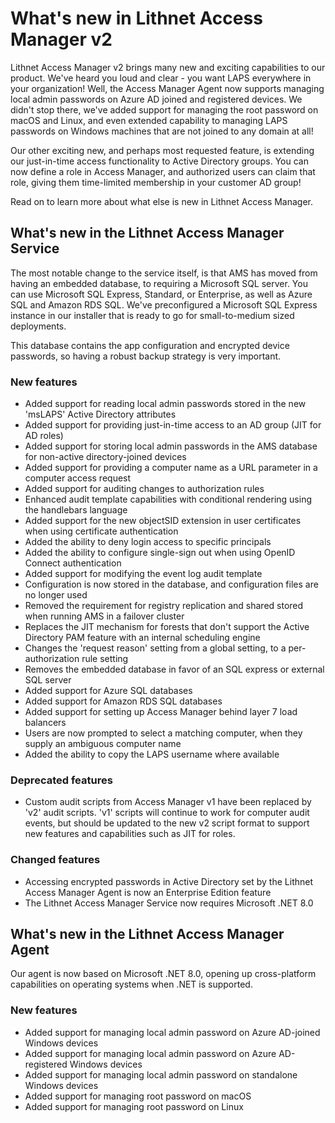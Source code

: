 # What's new in Lithnet Access Manager v2
Lithnet Access Manager v2 brings many new and exciting capabilities to our product. We've heard you loud and clear - you want LAPS everywhere in your organization! Well, the Access Manager Agent now supports managing local admin passwords on Azure AD joined and registered devices. We didn't stop there, we've added support for managing the root password on macOS and Linux, and even extended capability to managing LAPS passwords on Windows machines that are not joined to any domain at all!

Our other exciting new, and perhaps most requested feature, is extending our just-in-time access functionality to Active Directory groups. You can now define a role in Access Manager, and authorized users can claim that role, giving them time-limited membership in your customer AD group!

Read on to learn more about what else is new in Lithnet Access Manager.

## What's new in the Lithnet Access Manager Service
The most notable change to the service itself, is that AMS has moved from having an embedded database, to requiring a Microsoft SQL server. You can use Microsoft SQL Express, Standard, or Enterprise, as well as Azure SQL and Amazon RDS SQL. We've preconfigured a Microsoft SQL Express instance in our installer that is ready to go for small-to-medium sized deployments.

This database contains the app configuration and encrypted device passwords, so having a robust backup strategy is very important.

### New features
* Added support for reading local admin passwords stored in the new 'msLAPS' Active Directory attributes
* Added support for providing just-in-time access to an AD group (JIT for AD roles)
* Added support for storing local admin passwords in the AMS database for non-active directory-joined devices
* Added support for providing a computer name as a URL parameter in a computer access request
* Added support for auditing changes to authorization rules
* Enhanced audit template capabilities with conditional rendering using the handlebars language
* Added support for the new objectSID extension in user certificates when using certificate authentication
* Added the ability to deny login access to specific principals
* Added the ability to configure single-sign out when using OpenID Connect authentication
* Added support for modifying the event log audit template
* Configuration is now stored in the database, and configuration files are no longer used
* Removed the requirement for registry replication and shared stored when running AMS in a failover cluster
* Replaces the JIT mechanism for forests that don't support the Active Directory PAM feature with an internal scheduling engine
* Changes the 'request reason' setting from a global setting, to a per-authorization rule setting
* Removes the embedded database in favor of an SQL express or external SQL server
* Added support for Azure SQL databases
* Added support for Amazon RDS SQL databases
* Added support for setting up Access Manager behind layer 7 load balancers
* Users are now prompted to select a matching computer, when they supply an ambiguous computer name
* Added the ability to copy the LAPS username where available

### Deprecated features
* Custom audit scripts from Access Manager v1 have been replaced by 'v2' audit scripts. 'v1' scripts will continue to work for computer audit events, but should be updated to the new v2 script format to support new features and capabilities such as JIT for roles.

### Changed features
* Accessing encrypted passwords in Active Directory set by the Lithnet Access Manager Agent is now an Enterprise Edition feature
* The Lithnet Access Manager Service now requires Microsoft .NET 8.0 

## What's new in the Lithnet Access Manager Agent
Our agent is now based on Microsoft .NET 8.0, opening up cross-platform capabilities on operating systems when .NET is supported.

### New features
* Added support for managing local admin password on Azure AD-joined Windows devices
* Added support for managing local admin password on Azure AD-registered Windows devices
* Added support for managing local admin password on standalone Windows devices
* Added support for managing root password on macOS 
* Added support for managing root password on Linux

